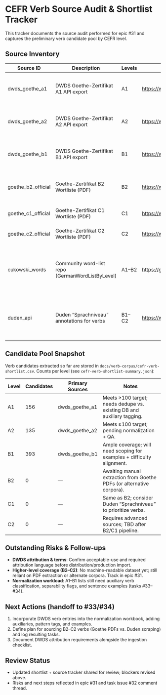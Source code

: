 ﻿# CEFR Verb Source Audit & Shortlist Tracker

This tracker documents the source audit performed for epic #31 and captures the preliminary verb candidate pool by CEFR level.

## Source Inventory
| Source ID | Description | Levels | Access URL | License | Status |
| --- | --- | --- | --- | --- | --- |
| dwds_goethe_a1 | DWDS Goethe-Zertifikat A1 API export | A1 | https://www.dwds.de/api/lemma/goethe/A1.csv | DWDS terms (attribution required) | ✅ Imported into shortlist (156 verbs)
| dwds_goethe_a2 | DWDS Goethe-Zertifikat A2 API export | A2 | https://www.dwds.de/api/lemma/goethe/A2.csv | DWDS terms (attribution required) | ✅ Imported into shortlist (135 verbs)
| dwds_goethe_b1 | DWDS Goethe-Zertifikat B1 API export | B1 | https://www.dwds.de/api/lemma/goethe/B1.csv | DWDS terms (attribution required) | ✅ Imported into shortlist (393 verbs)
| goethe_b2_official | Goethe-Zertifikat B2 Wortliste (PDF) | B2 | https://www.goethe.de/pro/relaunch/prf/de/B2_Wortliste_2018.pdf | Copyright © Goethe-Institut | ⚠️ Requires manual download workflow
| goethe_c1_official | Goethe-Zertifikat C1 Wortliste (PDF) | C1 | https://www.goethe.de/pro/relaunch/prf/de/C1_Wortliste.pdf | Copyright © Goethe-Institut | ⚠️ Manual extraction required
| goethe_c2_official | Goethe-Zertifikat C2 Wortliste (PDF) | C2 | https://www.goethe.de/pro/relaunch/prf/de/C2_Wortliste.pdf | Copyright © Goethe-Institut | ⚠️ Manual extraction required
| cukowski_words | Community word-list repo (GermanWordListByLevel) | A1–B2 | https://github.com/Cukowski/GermanWordListByLevel | Unknown | ⚠️ Reference only until licensing clarified; no longer used in shortlist
| duden_api | Duden “Sprachniveau” annotations for verbs | B1–C2 | https://www.duden.de | Copyright © Bibliographisches Institut | ⚠️ Accessible, but needs scraping pipeline + usage review

## Candidate Pool Snapshot
Verb candidates extracted so far are stored in `docs/verb-corpus/cefr-verb-shortlist.csv`. Counts per level (see `cefr-verb-shortlist-summary.json`):

| Level | Candidates | Primary Sources | Notes |
| --- | --- | --- | --- |
| A1 | 156 | dwds_goethe_a1 | Meets ≥100 target; needs dedupe vs. existing DB and auxiliary tagging.
| A2 | 135 | dwds_goethe_a2 | Meets ≥100 target; pending normalization + QA.
| B1 | 393 | dwds_goethe_b1 | Ample coverage; will need scoping for examples + difficulty alignment.
| B2 | 0 | — | Awaiting manual extraction from Goethe PDFs (or alternative corpora).
| C1 | 0 | — | Same as B2; consider Duden “Sprachniveau” to prioritize verbs.
| C2 | 0 | — | Requires advanced sources; TBD after B2/C1 pipeline.

## Outstanding Risks & Follow-ups
- **DWDS attribution & terms**: Confirm acceptable-use and required attribution language before distribution/production import.
- **Higher-level coverage (B2–C2)**: No machine-readable dataset yet; still reliant on PDF extraction or alternate corpora. Track in epic #31.
- **Normalization workload**: A1–B1 lists still need auxiliary verb classification, separability flags, and sentence examples (tasks #33–#34).

## Next Actions (handoff to #33/#34)
1. Incorporate DWDS verb entries into the normalization workbook, adding auxiliaries, pattern tags, and examples.
2. Define plan for sourcing B2–C2 verbs (Goethe PDFs vs. Duden scraping) and log resulting tasks.
3. Document DWDS attribution requirements alongside the ingestion checklist.

## Review Status
- Updated shortlist + source tracker shared for review; blockers revised above.
- Risks and next steps reflected in epic #31 and task issue #32 comment thread.
